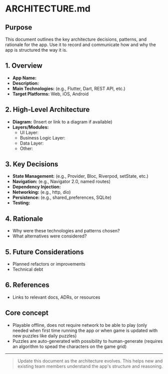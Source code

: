 # ARCHITECTURE.md

## Purpose
This document outlines the key architecture decisions, patterns, and rationale for the app. Use it to record and communicate how and why the app is structured the way it is.

## 1. Overview
- **App Name:**
- **Description:**
- **Main Technologies:** (e.g., Flutter, Dart, REST API, etc.)
- **Target Platforms:** Web, iOS, Android

## 2. High-Level Architecture
- **Diagram:** (Insert or link to a diagram if available)
- **Layers/Modules:**
  - UI Layer:
  - Business Logic Layer:
  - Data Layer:
  - Other:

## 3. Key Decisions
- **State Management:** (e.g., Provider, Bloc, Riverpod, setState, etc.)
- **Navigation:** (e.g., Navigator 2.0, named routes)
- **Dependency Injection:**
- **Networking:** (e.g., http, dio)
- **Persistence:** (e.g., shared_preferences, SQLite)
- **Testing:**

## 4. Rationale
- Why were these technologies and patterns chosen?
- What alternatives were considered?

## 5. Future Considerations
- Planned refactors or improvements
- Technical debt

## 6. References
- Links to relevant docs, ADRs, or resources

## Core concept
- Playable offline, does not require network to be able to play (only needed when first time running the app or when game is updated with new puzzles like daily puzzles)
- Puzzles are auto-generated with possibility to human-generate (requires an algorithm to spead the characters on the game grid)

---

> Update this document as the architecture evolves. This helps new and existing team members understand the app's structure and reasoning.

